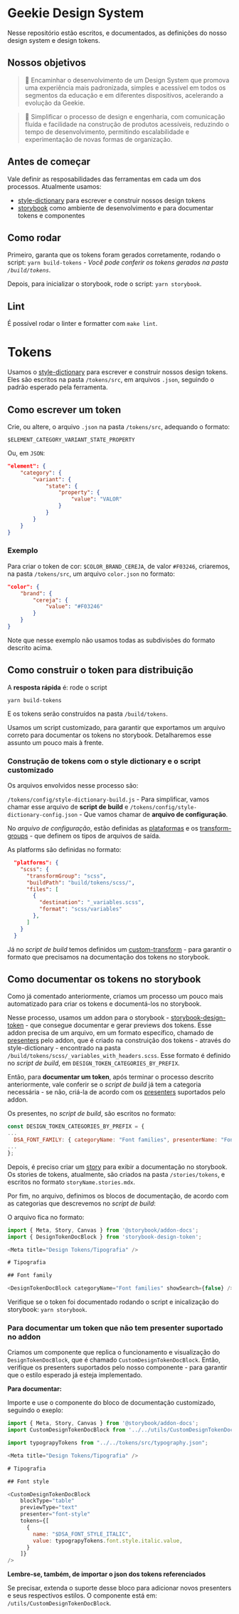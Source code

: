 # Geekie Design System

Nesse repositório estão escritos, e documentados, as definições do nosso design system e design tokens.

## Nossos objetivos

> 🎯 Encaminhar o desenvolvimento de um Design System que promova uma experiência mais padronizada, simples e acessível em todos os segmentos da educação e em diferentes dispositivos, acelerando a evolução da Geekie.

> 🎯 Simplificar o processo de design e engenharia, com comunicação fluída e facilidade na construção de produtos acessíveis, reduzindo o tempo de desenvolvimento, permitindo escalabilidade e experimentação de novas formas de organização.

## Antes de começar

Vale definir as resposabilidades das ferramentas em cada um dos processos.
Atualmente usamos:

- [style-dictionary](https://github.com/amzn/style-dictionary) para escrever e construir nossos design tokens
- [storybook](https://storybook.js.org/) como ambiente de desenvolvimento e para documentar tokens e componentes

## Como rodar

Primeiro, garanta que os tokens foram gerados corretamente, rodando o script: `yarn build-tokens` - _Você pode conferir os tokens gerados na pasta `/build/tokens`_.

Depois, para inicializar o storybook, rode o script: `yarn storybook`.

## Lint

É possível rodar o linter e formatter com `make lint`.

# Tokens

Usamos o [style-dictionary](https://github.com/amzn/style-dictionary) para escrever e construir nossos design tokens.
Eles são escritos na pasta `/tokens/src`, em arquivos `.json`, seguindo o padrão esperado pela ferramenta.

## Como escrever um token

Crie, ou altere, o arquivo `.json` na pasta `/tokens/src`, adequando o formato:

`$ELEMENT_CATEGORY_VARIANT_STATE_PROPERTY`

Ou, em `JSON`:

```json
"element": {
    "category": {
        "variant": {
            "state": {
                "property": {
                    "value": "VALOR"
                }
            }
        }
    }
}
```

### Exemplo

Para criar o token de cor: `$COLOR_BRAND_CEREJA`, de valor `#F03246`, criaremos, na pasta `/tokens/src`, um arquivo `color.json` no formato:

```json
"color": {
    "brand": {
        "cereja": {
            "value": "#F03246"
        }
    }
}
```

Note que nesse exemplo não usamos todas as subdivisões do formato descrito acima.

## Como construir o token para distribuição

A **resposta rápida** é: rode o script

`yarn build-tokens`

E os tokens serão construídos na pasta `/build/tokens`.

Usamos um script customizado, para garantir que exportamos um arquivo correto para documentar os tokens no storybook. Detalharemos esse assunto um pouco mais à frente.

### Construção de tokens com o style dictionary e o script customizado

Os arquivos envolvidos nesse processo são:

`/tokens/config/style-dictionary-build.js` - Para simplificar, vamos chamar esse arquivo de **script de build**
e
`/tokens/config/style-dictionary-config.json` - Que vamos chamar de **arquivo de configuração**.

No _arquivo de configuração_, estão definidas as [plataformas](https://amzn.github.io/style-dictionary/#/architecture?id=_4-iterate-over-the-platforms) e os [transform-groups](https://amzn.github.io/style-dictionary/#/transform_groups) - que definem os tipos de arquivos de saída.

As platforms são definidas no formato:

```json
  "platforms": {
    "scss": {
      "transformGroup": "scss",
      "buildPath": "build/tokens/scss/",
      "files": [
        {
          "destination": "_variables.scss",
          "format": "scss/variables"
        },
      ]
    }
  }
```

Já no _script de build_ temos definidos um [custom-transform](https://amzn.github.io/style-dictionary/#/transforms?id=defining-custom-transforms) - para garantir o formato que precisamos na documentação dos tokens no storybook.

## Como documentar os tokens no storybook

Como já comentado anteriormente, criamos um processo um pouco mais automatizado para criar os tokens e documentá-los no storybook.

Nesse processo, usamos um addon para o storybook - [storybook-design-token](https://github.com/UX-and-I/storybook-design-token) - que consegue documentar e gerar previews dos tokens.
Esse addon precisa de um arquivo, em um formato específico, chamado de [presenters](https://github.com/UX-and-I/storybook-design-token/tree/v3#available-presenters) pelo addon, que é criado na construição dos tokens - através do style-dictionary - encontrado na pasta `/build/tokens/scss/_variables_with_headers.scss`. Esse formato é definido no _script de build_, em `DESIGN_TOKEN_CATEGORIES_BY_PREFIX`.

Então, para **documentar um token**, após terminar o processo descrito anteriormente, vale conferir se o _script de build_ já tem a categoria necessária - se não, criá-la de acordo com os [presenters](https://github.com/UX-and-I/storybook-design-token/tree/v3#available-presenters) suportados pelo addon.

Os presentes, no _script de build_, são escritos no formato:

```javascript
const DESIGN_TOKEN_CATEGORIES_BY_PREFIX = {
...
  DSA_FONT_FAMILY: { categoryName: "Font families", presenterName: "FontFamily" },
...
};
```

Depois, é preciso criar um [story](https://storybook.js.org/docs/web-components/get-started/whats-a-story) para exibir a documentação no storybook. Os stories de tokens, atualmente, são criados na pasta `/stories/tokens`, e escritos no formato `storyName.stories.mdx`.

Por fim, no arquivo, definimos os blocos de documentação, de acordo com as categorias que descrevemos no _script de build_:

O arquivo fica no formato:

```javascript
import { Meta, Story, Canvas } from '@storybook/addon-docs';
import { DesignTokenDocBlock } from 'storybook-design-token';

<Meta title="Design Tokens/Tipografia" />

# Tipografia

## Font family

<DesignTokenDocBlock categoryName="Font families" showSearch={false} />
```

Verifique se o token foi documentado rodando o script e inicalização do storybook: `yarn storybook`.

### Para documentar um token que não tem presenter suportado no addon

Criamos um componente que replica o funcionamento e visualização do `DesignTokenDocBlock`, que é chamado `CustomDesignTokenDocBlock`. Então, verifique os presenters suportados pelo nosso componente - para garantir que o estilo esperado já esteja implementado.

**Para documentar:**

Importe e use o componente do bloco de documentação customizado, seguindo o exeplo:

```javascript
import { Meta, Story, Canvas } from '@storybook/addon-docs';
import CustomDesignTokenDocBlock from '../../utils/CustomDesignTokenDocBlock';

import typograpyTokens from "../../tokens/src/typography.json";

<Meta title="Design Tokens/Tipografia" />

# Tipografia

## Font style

<CustomDesignTokenDocBlock
    blockType="table"
    previewType="text"
    presenter="font-style"
    tokens={[
      {
        name: "$DSA_FONT_STYLE_ITALIC",
        value: typograpyTokens.font.style.italic.value,
      }
    ]}
/>
```

**Lembre-se, também, de importar o json dos tokens referenciados**

Se precisar, extenda o suporte desse bloco para adicionar novos presenters e seus respectivos estilos. O componente está em: `/utils/CustomDesignTokenDocBlock`.
